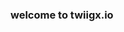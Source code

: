 ### welcome to twiigx.io

<!--
**macrombilux/macrombilux** is a ✨ _special_ ✨ repository because its `README.md` (this file) appears on your GitHub profile.

Here are some ideas to get you started:

I’m currently working on your moble device back office.
- 🌱 I’m currently learning ...
- 👯 I’m looking to collaborate on ...
- 🤔 I’m looking for help with ...
- 💬 Ask me about ...
- 📫 How to reach me: ...
- 😄 Pronouns: ...
- ⚡ Fun fact: ...
-->
